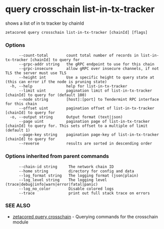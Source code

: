 # query crosschain list-in-tx-tracker

shows a list of in tx tracker by chainId

```
zetacored query crosschain list-in-tx-tracker [chainId] [flags]
```

### Options

```
      --count-total        count total number of records in list-in-tx-tracker [chainId] to query for
      --grpc-addr string   the gRPC endpoint to use for this chain
      --grpc-insecure      allow gRPC over insecure channels, if not TLS the server must use TLS
      --height int         Use a specific height to query state at (this can error if the node is pruning state)
  -h, --help               help for list-in-tx-tracker
      --limit uint         pagination limit of list-in-tx-tracker [chainId] to query for (default 100)
      --node string        [host]:[port] to Tendermint RPC interface for this chain 
      --offset uint        pagination offset of list-in-tx-tracker [chainId] to query for
  -o, --output string      Output format (text|json) 
      --page uint          pagination page of list-in-tx-tracker [chainId] to query for. This sets offset to a multiple of limit (default 1)
      --page-key string    pagination page-key of list-in-tx-tracker [chainId] to query for
      --reverse            results are sorted in descending order
```

### Options inherited from parent commands

```
      --chain-id string     The network chain ID
      --home string         directory for config and data 
      --log_format string   The logging format (json|plain) 
      --log_level string    The logging level (trace|debug|info|warn|error|fatal|panic) 
      --log_no_color        Disable colored logs
      --trace               print out full stack trace on errors
```

### SEE ALSO

* [zetacored query crosschain](zetacored_query_crosschain.md)	 - Querying commands for the crosschain module

